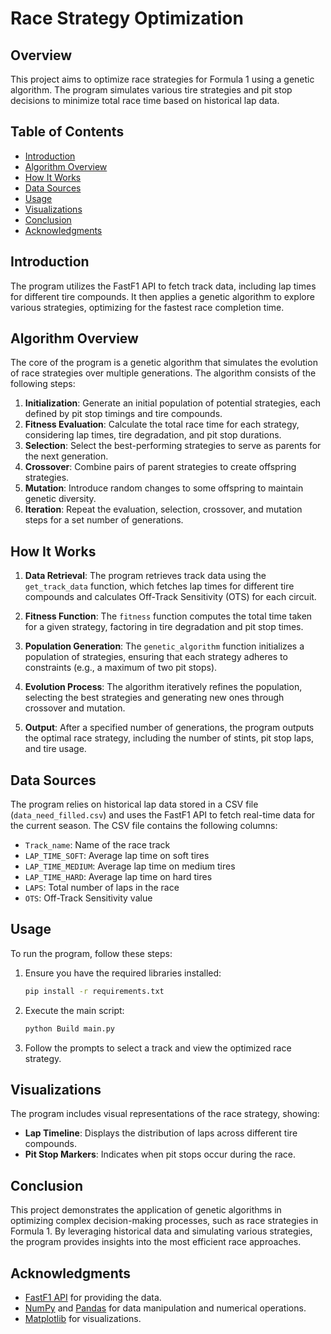 # Race Strategy Optimization

## Overview
This project aims to optimize race strategies for Formula 1 using a genetic algorithm. The program simulates various tire strategies and pit stop decisions to minimize total race time based on historical lap data.

## Table of Contents
- [Introduction](#introduction)
- [Algorithm Overview](#algorithm-overview)
- [How It Works](#how-it-works)
- [Data Sources](#data-sources)
- [Usage](#usage)
- [Visualizations](#visualizations)
- [Conclusion](#conclusion)
- [Acknowledgments](#acknowledgments)

## Introduction
The program utilizes the FastF1 API to fetch track data, including lap times for different tire compounds. It then applies a genetic algorithm to explore various strategies, optimizing for the fastest race completion time.

## Algorithm Overview
The core of the program is a genetic algorithm that simulates the evolution of race strategies over multiple generations. The algorithm consists of the following steps:

1. **Initialization**: Generate an initial population of potential strategies, each defined by pit stop timings and tire compounds.
2. **Fitness Evaluation**: Calculate the total race time for each strategy, considering lap times, tire degradation, and pit stop durations.
3. **Selection**: Select the best-performing strategies to serve as parents for the next generation.
4. **Crossover**: Combine pairs of parent strategies to create offspring strategies.
5. **Mutation**: Introduce random changes to some offspring to maintain genetic diversity.
6. **Iteration**: Repeat the evaluation, selection, crossover, and mutation steps for a set number of generations.

## How It Works
1. **Data Retrieval**: The program retrieves track data using the `get_track_data` function, which fetches lap times for different tire compounds and calculates Off-Track Sensitivity (OTS) for each circuit.
   
2. **Fitness Function**: The `fitness` function computes the total time taken for a given strategy, factoring in tire degradation and pit stop times.

3. **Population Generation**: The `genetic_algorithm` function initializes a population of strategies, ensuring that each strategy adheres to constraints (e.g., a maximum of two pit stops).

4. **Evolution Process**: The algorithm iteratively refines the population, selecting the best strategies and generating new ones through crossover and mutation.

5. **Output**: After a specified number of generations, the program outputs the optimal race strategy, including the number of stints, pit stop laps, and tire usage.

## Data Sources
The program relies on historical lap data stored in a CSV file (`data_need_filled.csv`) and uses the FastF1 API to fetch real-time data for the current season. The CSV file contains the following columns:
- `Track_name`: Name of the race track
- `LAP_TIME_SOFT`: Average lap time on soft tires
- `LAP_TIME_MEDIUM`: Average lap time on medium tires
- `LAP_TIME_HARD`: Average lap time on hard tires
- `LAPS`: Total number of laps in the race
- `OTS`: Off-Track Sensitivity value

## Usage
To run the program, follow these steps:
1. Ensure you have the required libraries installed:
   ```bash
   pip install -r requirements.txt
   ```
2. Execute the main script:
   ```bash
   python Build main.py
   ```
3. Follow the prompts to select a track and view the optimized race strategy.

## Visualizations
The program includes visual representations of the race strategy, showing:
- **Lap Timeline**: Displays the distribution of laps across different tire compounds.
- **Pit Stop Markers**: Indicates when pit stops occur during the race.


## Conclusion
This project demonstrates the application of genetic algorithms in optimizing complex decision-making processes, such as race strategies in Formula 1. By leveraging historical data and simulating various strategies, the program provides insights into the most efficient race approaches.

## Acknowledgments
- [FastF1 API](https://github.com/theOehrly/Fast-F1) for providing the data.
- [NumPy](https://numpy.org/) and [Pandas](https://pandas.pydata.org/) for data manipulation and numerical operations.
- [Matplotlib](https://matplotlib.org/) for visualizations.
